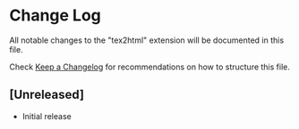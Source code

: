 # Change Log

All notable changes to the "tex2html" extension will be documented in this file.

Check [Keep a Changelog](http://keepachangelog.com/) for recommendations on how to structure this file.

## [Unreleased]

- Initial release